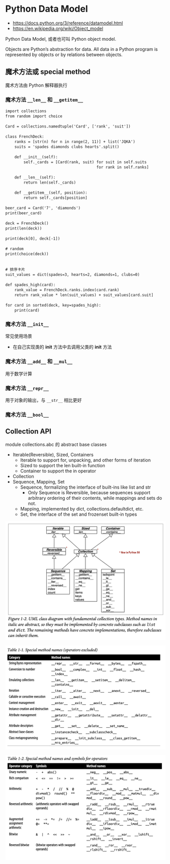 # Python Data Model
- https://docs.python.org/3/reference/datamodel.html
- https://en.wikipedia.org/wiki/Object_model

Python Data Model, 或者也可叫 Python object model.

Objects are Python’s abstraction for data. All data in a Python program is represented by objects or by relations between objects.

## 魔术方法或 special method
魔术方法由 Python 解释器执行

### 魔术方法 `__len__` 和 `__getitem__`

```
import collections
from random import choice

Card = collections.namedtuple('Card', ['rank', 'suit'])

class FrenchDeck:
    ranks = [str(n) for n in range(2, 11)] + list('JQKA')
    suits = 'spades diamonds clubs hearts'.split()
    
    def __init__(self):
        self._cards = [Card(rank, suit) for suit in self.suits
                                        for rank in self.ranks]

    def __len__(self):
        return len(self._cards)

    def __getitem__(self, position):
        return self._cards[position]
    
beer_card = Card('7', 'diamonds')
print(beer_card)

deck = FrenchDeck()
print(len(deck))

print(deck[0], deck[-1])

# random
print(choice(deck))


# 排序卡片
suit_values = dict(spades=3, hearts=2, diamonds=1, clubs=0)

def spades_high(card):
    rank_value = FrenchDeck.ranks.index(card.rank)
    return rank_value * len(suit_values) + suit_values[card.suit]

for card in sorted(deck, key=spades_high):
    print(card)
```

### 魔术方法 `__init__`
常见使用场景
- 在自己实现类的 __init__ 方法中去调用父类的 __init__ 方法


### 魔术方法 `__add__` 和 `__mul__`
用于数学计算


### 魔术方法 `__repr__`
用于对象的输出，与 `__str__` 相比更好


### 魔术方法 `__bool__`


## Collection API
module collections.abc 的 abstract base classes
- Iterable(Reversible), Sized, Containers
  - Iterable to support for, unpacking, and other forms of iteration
  - Sized to support the len built-in function
  - Container to support the in operator
- Collection
- Sequence, Mapping, Set
  - Sequence, formalizing the interface of built-ins like list and str
    - Only Sequence is Reversible, because sequences support arbitrary ordering of their contents, while mappings and sets do not.
  - Mapping, implemented by dict, collections.defaultdict, etc.
  - Set, the interface of the set and frozenset built-in types

![figure1-2](images/figure1-2.png)

![table1-1](images/table1-1.png)

![table1-2](images/table1-2.png)

